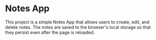 # Notes App
This project is a simple Notes App that allows users to create, edit, and delete notes. The notes 
are saved to the browser's local storage so that they persist even after the page is reloaded.

